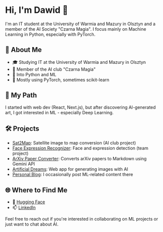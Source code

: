 # Hi, I'm Dawid 👋

I'm an IT student at the University of Warmia and Mazury in Olsztyn and a member of the AI Society "Czarna Magia". I focus mainly on Machine Learning in Python, especially with PyTorch.

## 🤖 About Me

- 🎓 Studying IT at the University of Warmia and Mazury in Olsztyn
- 🧠 Member of the AI club "Czarna Magia"
- 🐍 Into Python and ML
- 🔬 Mostly using PyTorch, sometimes scikit-learn

## 🚀 My Path

I started with web dev (React, Next.js), but after discovering AI-generated art, I got interested in ML - especially Deep Learning.

## 🛠️ Projects

- [Sat2Map](https://huggingface.co/spaces/Kiwinicki/sat2map): Satellite image to map conversion (AI club project)
- [Face Expression Recognizer](https://github.com/knsiczarnamagia/face-expression-recognizer): Face and expression detection (team project)
- [ArXiv Paper Converter](https://github.com/Kiwinicki/arxiv-paper-converter): Converts arXiv papers to Markdown using Gemini API
- [Artificial Dreams](https://github.com/Kiwinicki/artificial-dreams): Web app for generating images with AI
- [Personal Blog](https://kiwinicki.github.io/): I occasionally post ML-related content there

## 🌐 Where to Find Me

- 🤗 [Hugging Face](https://huggingface.co/Kiwinicki)
- 📫 [LinkedIn](https://www.linkedin.com/in/dawid-koterwas-4470912b8/)

Feel free to reach out if you're interested in collaborating on ML projects or just want to chat about AI.
